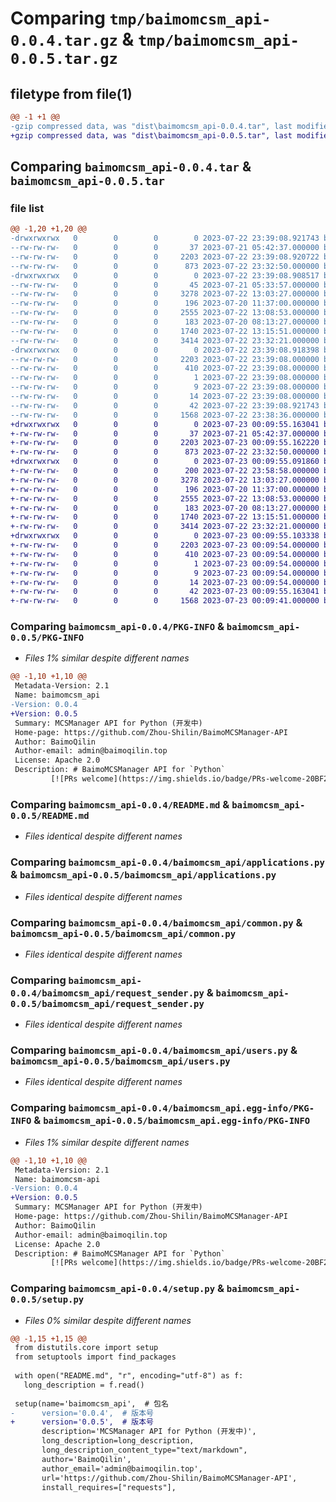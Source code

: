 # Comparing `tmp/baimomcsm_api-0.0.4.tar.gz` & `tmp/baimomcsm_api-0.0.5.tar.gz`

## filetype from file(1)

```diff
@@ -1 +1 @@
-gzip compressed data, was "dist\baimomcsm_api-0.0.4.tar", last modified: Sat Jul 22 23:39:08 2023, max compression
+gzip compressed data, was "dist\baimomcsm_api-0.0.5.tar", last modified: Sun Jul 23 00:09:55 2023, max compression
```

## Comparing `baimomcsm_api-0.0.4.tar` & `baimomcsm_api-0.0.5.tar`

### file list

```diff
@@ -1,20 +1,20 @@
-drwxrwxrwx   0        0        0        0 2023-07-22 23:39:08.921743 baimomcsm_api-0.0.4/
--rw-rw-rw-   0        0        0       37 2023-07-21 05:42:37.000000 baimomcsm_api-0.0.4/MANIFEST.in
--rw-rw-rw-   0        0        0     2203 2023-07-22 23:39:08.920722 baimomcsm_api-0.0.4/PKG-INFO
--rw-rw-rw-   0        0        0      873 2023-07-22 23:32:50.000000 baimomcsm_api-0.0.4/README.md
-drwxrwxrwx   0        0        0        0 2023-07-22 23:39:08.908517 baimomcsm_api-0.0.4/baimomcsm_api/
--rw-rw-rw-   0        0        0       45 2023-07-21 05:33:57.000000 baimomcsm_api-0.0.4/baimomcsm_api/__init__.py
--rw-rw-rw-   0        0        0     3278 2023-07-22 13:03:27.000000 baimomcsm_api-0.0.4/baimomcsm_api/applications.py
--rw-rw-rw-   0        0        0      196 2023-07-20 11:37:00.000000 baimomcsm_api-0.0.4/baimomcsm_api/baimomcsm_error.py
--rw-rw-rw-   0        0        0     2555 2023-07-22 13:08:53.000000 baimomcsm_api-0.0.4/baimomcsm_api/common.py
--rw-rw-rw-   0        0        0      183 2023-07-20 08:13:27.000000 baimomcsm_api-0.0.4/baimomcsm_api/log_writer.py
--rw-rw-rw-   0        0        0     1740 2023-07-22 13:15:51.000000 baimomcsm_api-0.0.4/baimomcsm_api/request_sender.py
--rw-rw-rw-   0        0        0     3414 2023-07-22 23:32:21.000000 baimomcsm_api-0.0.4/baimomcsm_api/users.py
-drwxrwxrwx   0        0        0        0 2023-07-22 23:39:08.918398 baimomcsm_api-0.0.4/baimomcsm_api.egg-info/
--rw-rw-rw-   0        0        0     2203 2023-07-22 23:39:08.000000 baimomcsm_api-0.0.4/baimomcsm_api.egg-info/PKG-INFO
--rw-rw-rw-   0        0        0      410 2023-07-22 23:39:08.000000 baimomcsm_api-0.0.4/baimomcsm_api.egg-info/SOURCES.txt
--rw-rw-rw-   0        0        0        1 2023-07-22 23:39:08.000000 baimomcsm_api-0.0.4/baimomcsm_api.egg-info/dependency_links.txt
--rw-rw-rw-   0        0        0        9 2023-07-22 23:39:08.000000 baimomcsm_api-0.0.4/baimomcsm_api.egg-info/requires.txt
--rw-rw-rw-   0        0        0       14 2023-07-22 23:39:08.000000 baimomcsm_api-0.0.4/baimomcsm_api.egg-info/top_level.txt
--rw-rw-rw-   0        0        0       42 2023-07-22 23:39:08.921743 baimomcsm_api-0.0.4/setup.cfg
--rw-rw-rw-   0        0        0     1568 2023-07-22 23:38:36.000000 baimomcsm_api-0.0.4/setup.py
+drwxrwxrwx   0        0        0        0 2023-07-23 00:09:55.163041 baimomcsm_api-0.0.5/
+-rw-rw-rw-   0        0        0       37 2023-07-21 05:42:37.000000 baimomcsm_api-0.0.5/MANIFEST.in
+-rw-rw-rw-   0        0        0     2203 2023-07-23 00:09:55.162220 baimomcsm_api-0.0.5/PKG-INFO
+-rw-rw-rw-   0        0        0      873 2023-07-22 23:32:50.000000 baimomcsm_api-0.0.5/README.md
+drwxrwxrwx   0        0        0        0 2023-07-23 00:09:55.091860 baimomcsm_api-0.0.5/baimomcsm_api/
+-rw-rw-rw-   0        0        0      200 2023-07-22 23:58:58.000000 baimomcsm_api-0.0.5/baimomcsm_api/__init__.py
+-rw-rw-rw-   0        0        0     3278 2023-07-22 13:03:27.000000 baimomcsm_api-0.0.5/baimomcsm_api/applications.py
+-rw-rw-rw-   0        0        0      196 2023-07-20 11:37:00.000000 baimomcsm_api-0.0.5/baimomcsm_api/baimomcsm_error.py
+-rw-rw-rw-   0        0        0     2555 2023-07-22 13:08:53.000000 baimomcsm_api-0.0.5/baimomcsm_api/common.py
+-rw-rw-rw-   0        0        0      183 2023-07-20 08:13:27.000000 baimomcsm_api-0.0.5/baimomcsm_api/log_writer.py
+-rw-rw-rw-   0        0        0     1740 2023-07-22 13:15:51.000000 baimomcsm_api-0.0.5/baimomcsm_api/request_sender.py
+-rw-rw-rw-   0        0        0     3414 2023-07-22 23:32:21.000000 baimomcsm_api-0.0.5/baimomcsm_api/users.py
+drwxrwxrwx   0        0        0        0 2023-07-23 00:09:55.103338 baimomcsm_api-0.0.5/baimomcsm_api.egg-info/
+-rw-rw-rw-   0        0        0     2203 2023-07-23 00:09:54.000000 baimomcsm_api-0.0.5/baimomcsm_api.egg-info/PKG-INFO
+-rw-rw-rw-   0        0        0      410 2023-07-23 00:09:54.000000 baimomcsm_api-0.0.5/baimomcsm_api.egg-info/SOURCES.txt
+-rw-rw-rw-   0        0        0        1 2023-07-23 00:09:54.000000 baimomcsm_api-0.0.5/baimomcsm_api.egg-info/dependency_links.txt
+-rw-rw-rw-   0        0        0        9 2023-07-23 00:09:54.000000 baimomcsm_api-0.0.5/baimomcsm_api.egg-info/requires.txt
+-rw-rw-rw-   0        0        0       14 2023-07-23 00:09:54.000000 baimomcsm_api-0.0.5/baimomcsm_api.egg-info/top_level.txt
+-rw-rw-rw-   0        0        0       42 2023-07-23 00:09:55.163041 baimomcsm_api-0.0.5/setup.cfg
+-rw-rw-rw-   0        0        0     1568 2023-07-23 00:09:41.000000 baimomcsm_api-0.0.5/setup.py
```

### Comparing `baimomcsm_api-0.0.4/PKG-INFO` & `baimomcsm_api-0.0.5/PKG-INFO`

 * *Files 1% similar despite different names*

```diff
@@ -1,10 +1,10 @@
 Metadata-Version: 2.1
 Name: baimomcsm_api
-Version: 0.0.4
+Version: 0.0.5
 Summary: MCSManager API for Python (开发中)
 Home-page: https://github.com/Zhou-Shilin/BaimoMCSManager-API
 Author: BaimoQilin
 Author-email: admin@baimoqilin.top
 License: Apache 2.0
 Description: # BaimoMCSManager API for `Python`
         [![PRs welcome](https://img.shields.io/badge/PRs-welcome-20BF20)](https://github.com/Zhou-Shilin/BaimoMCSManager-API/pulls)
```

### Comparing `baimomcsm_api-0.0.4/README.md` & `baimomcsm_api-0.0.5/README.md`

 * *Files identical despite different names*

### Comparing `baimomcsm_api-0.0.4/baimomcsm_api/applications.py` & `baimomcsm_api-0.0.5/baimomcsm_api/applications.py`

 * *Files identical despite different names*

### Comparing `baimomcsm_api-0.0.4/baimomcsm_api/common.py` & `baimomcsm_api-0.0.5/baimomcsm_api/common.py`

 * *Files identical despite different names*

### Comparing `baimomcsm_api-0.0.4/baimomcsm_api/request_sender.py` & `baimomcsm_api-0.0.5/baimomcsm_api/request_sender.py`

 * *Files identical despite different names*

### Comparing `baimomcsm_api-0.0.4/baimomcsm_api/users.py` & `baimomcsm_api-0.0.5/baimomcsm_api/users.py`

 * *Files identical despite different names*

### Comparing `baimomcsm_api-0.0.4/baimomcsm_api.egg-info/PKG-INFO` & `baimomcsm_api-0.0.5/baimomcsm_api.egg-info/PKG-INFO`

 * *Files 1% similar despite different names*

```diff
@@ -1,10 +1,10 @@
 Metadata-Version: 2.1
 Name: baimomcsm-api
-Version: 0.0.4
+Version: 0.0.5
 Summary: MCSManager API for Python (开发中)
 Home-page: https://github.com/Zhou-Shilin/BaimoMCSManager-API
 Author: BaimoQilin
 Author-email: admin@baimoqilin.top
 License: Apache 2.0
 Description: # BaimoMCSManager API for `Python`
         [![PRs welcome](https://img.shields.io/badge/PRs-welcome-20BF20)](https://github.com/Zhou-Shilin/BaimoMCSManager-API/pulls)
```

### Comparing `baimomcsm_api-0.0.4/setup.py` & `baimomcsm_api-0.0.5/setup.py`

 * *Files 0% similar despite different names*

```diff
@@ -1,15 +1,15 @@
 from distutils.core import setup
 from setuptools import find_packages
 
 with open("README.md", "r", encoding="utf-8") as f:
   long_description = f.read()
 
 setup(name='baimomcsm_api',  # 包名
-      version='0.0.4',  # 版本号
+      version='0.0.5',  # 版本号
       description='MCSManager API for Python (开发中)',
       long_description=long_description,
       long_description_content_type="text/markdown",
       author='BaimoQilin',
       author_email='admin@baimoqilin.top',
       url='https://github.com/Zhou-Shilin/BaimoMCSManager-API',
       install_requires=["requests"],
```


